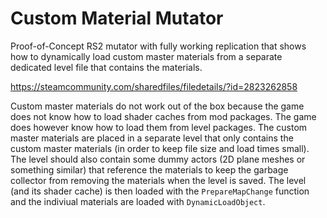 # Custom Material Mutator

Proof-of-Concept RS2 mutator with fully working replication that shows how to dynamically load custom master materials from a separate dedicated level file that contains the materials.

https://steamcommunity.com/sharedfiles/filedetails/?id=2823262858

Custom master materials do not work out of the box because the game does not know how to load shader caches from mod packages. The game does however know how to load them from level packages. The custom master materials are placed in a separate level that only contains the custom master materials (in order to keep file size and load times small). The level should also contain some dummy actors (2D plane meshes or something similar) that reference the materials to keep the garbage collector from removing the materials when the level is saved. The level (and its shader cache) is then loaded with the `PrepareMapChange` function and the indiviual materials are loaded with `DynamicLoadObject`.
